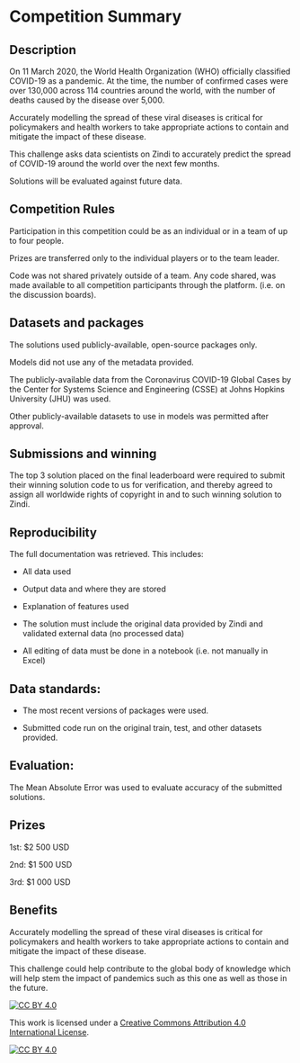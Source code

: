 

# Competition Summary

## Description

On 11 March 2020, the World Health Organization (WHO) officially classified COVID-19 as a pandemic. At the time, the number of confirmed cases were over 130,000 across 114 countries around the world, with the number of deaths caused by the disease over 5,000.

Accurately modelling the spread of these viral diseases is critical for policymakers and health workers to take appropriate actions to contain and mitigate the impact of these disease.

This challenge asks data scientists on Zindi to accurately predict the spread of COVID-19 around the world over the next few months.

Solutions will be evaluated against future data.


## Competition Rules

Participation in this competition could be as an individual or in a team of up to four people.

Prizes are transferred only to the individual players or to the team leader.

Code was not shared privately outside of a team. Any code shared, was made available to all competition participants through the platform. (i.e. on the discussion boards).


## Datasets and packages

The solutions used publicly-available, open-source packages only.  

Models did not use any of the metadata provided.

 The publicly-available data from the Coronavirus COVID-19 Global Cases by the Center for Systems Science and Engineering (CSSE) at Johns Hopkins University (JHU) was used.
 
 Other publicly-available datasets to use in models was permitted after approval.
## Submissions and winning

The top 3 solution placed on the final leaderboard were required to submit their winning solution code to us for verification, and thereby agreed to assign all worldwide rights of copyright in and to such winning solution to Zindi.

## Reproducibility

The full documentation was retrieved. This includes:
- All data used

- Output data and where they are stored

- Explanation of features used

- The solution must include the original data provided by Zindi and validated external data (no processed data)

- All editing of data must be done in a notebook (i.e. not manually in Excel)

## Data standards:

- The most recent versions of packages were used.

- Submitted code run on the original train, test, and other datasets provided.

## Evaluation:

The Mean Absolute Error was used to evaluate accuracy of the submitted solutions.

## Prizes

1st: $2 500 USD

2nd: $1 500 USD

3rd: $1 000 USD



## Benefits

Accurately modelling the spread of these viral diseases is critical for policymakers and health workers to take appropriate actions to contain and mitigate the impact of these disease.

This challenge could help contribute to the global body of knowledge which will help stem the impact of pandemics such as this one as well as those in the future.


[![CC BY 4.0][cc-by-shield]][cc-by]

This work is licensed under a
[Creative Commons Attribution 4.0 International License][cc-by].

[![CC BY 4.0][cc-by-image]][cc-by]

[cc-by]: http://creativecommons.org/licenses/by/4.0/
[cc-by-image]: https://i.creativecommons.org/l/by/4.0/88x31.png
[cc-by-shield]: https://img.shields.io/badge/License-CC%20BY%204.0-lightgrey.svg
